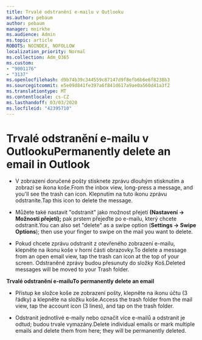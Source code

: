 ```yaml
---
title: Trvalé odstranění e-mailu v Outlooku
ms.author: pebaum
author: pebaum
manager: mnirkhe
ms.audience: Admin
ms.topic: article
ROBOTS: NOINDEX, NOFOLLOW
localization_priority: Normal
ms.collection: Adm_O365
ms.custom:
- "9001176"
- "3137"
ms.openlocfilehash: d9b74b39c344559c87147d9f8efb6b6e6f8238b3
ms.sourcegitcommit: e5e09d841fe397a6f841d617a9ae0a560d41a3f2
ms.translationtype: MT
ms.contentlocale: cs-CZ
ms.lasthandoff: 03/03/2020
ms.locfileid: "42395710"
---
```

# <a name="permanently-delete-an-email-in-outlook"></a><span data-ttu-id="4aaef-102">Trvalé odstranění e-mailu v Outlooku</span><span class="sxs-lookup"><span data-stu-id="4aaef-102">Permanently delete an email in Outlook</span></span>

- <span data-ttu-id="4aaef-103">V zobrazení doručené pošty stisknete zprávu dlouhým stisknutím a zobrazí se ikona koše.</span><span class="sxs-lookup"><span data-stu-id="4aaef-103">From the inbox view, long-press a message, and you'll see the trash can icon.</span></span> <span data-ttu-id="4aaef-104">Klepnutím na tuto ikonu zprávu odstraníte.</span><span class="sxs-lookup"><span data-stu-id="4aaef-104">Tap this icon to delete the message.</span></span>

- <span data-ttu-id="4aaef-105">Můžete také nastavit "odstranit" jako možnost přejetí **(Nastavení -> Možnosti přejetí);** pak prstem přejeďte po e-mailu, který chcete odstranit.</span><span class="sxs-lookup"><span data-stu-id="4aaef-105">You can also set "delete" as a swipe option (**Settings -> Swipe Options**); then use your finger to swipe on the mail you want to delete.</span></span> 

- <span data-ttu-id="4aaef-106">Pokud chcete zprávu odstranit z otevřeného zobrazení e-mailu, klepněte na ikonu koše v horní části obrazovky.</span><span class="sxs-lookup"><span data-stu-id="4aaef-106">To delete a message from an open email view, tap the trash can icon at the top of your screen.</span></span> <span data-ttu-id="4aaef-107">Odstraněné zprávy budou přesunuty do složky Koš.</span><span class="sxs-lookup"><span data-stu-id="4aaef-107">Deleted messages will be moved to your Trash folder.</span></span> 

<span data-ttu-id="4aaef-108">**Trvalé odstranění e-mailu**</span><span class="sxs-lookup"><span data-stu-id="4aaef-108">**To permanently delete an email**</span></span>

- <span data-ttu-id="4aaef-109">Přístup ke složce koše ze zobrazení pošty, klepněte na ikonu účtu (3 řádky) a klepněte na složku koše.</span><span class="sxs-lookup"><span data-stu-id="4aaef-109">Access the trash folder from the mail view, tap the account icon (3 lines), and tap on the trash folder.</span></span>

- <span data-ttu-id="4aaef-110">Odstranit jednotlivé e-maily nebo označit více e-mailů a odstranit je odtud; budou trvale vymazány.</span><span class="sxs-lookup"><span data-stu-id="4aaef-110">Delete individual emails or mark multiple emails and delete them from here; they will be permanently deleted.</span></span>